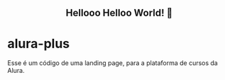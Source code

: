 
<span align="center">

##  Hellooo Helloo World! 👋 

</span>

# alura-plus
<p>
Esse é um código de uma landing page, para a plataforma de cursos da Alura.
</p>
